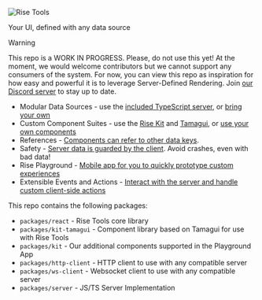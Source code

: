 ![Rise Tools](assets/rise-tools-banner.png)

Your UI, defined with any data source

> [!WARNING]  
> This repo is a WORK IN PROGRESS. Please, do not use this yet! At the moment, we would welcome contributors but we cannot support any consumers of the system. For now, you can view this repo as inspiration for how easy and powerful it is to leverage Server-Defined Rendering. Join [our Discord server](https://discord.gg/gdwtbJy7gp) to stay up to date.

- Modular Data Sources - use the [included TypeScript server](https://rise.tools/docs/server-js/), or [bring your own](https://rise.tools/docs/server-spec/)
- Custom Component Suites - use the [Rise Kit](https://rise.tools/docs/kit) and [Tamagui](https://rise.tools/docs/kit/tamagui), or [use your own components](https://rise.tools/docs/guides/custom-components)
- References - [Components can refer to other data keys](https://rise.tools/docs/guides/refs).
- Safety - [Server data is guarded by the client](https://rise.tools/docs/guides/server-compatibility). Avoid crashes, even with bad data!
- Rise Playground - [Mobile app for you to quickly prototype custom experiences](https://rise.tools/docs/playground/)
- Extensible Events and Actions - [Interact with the server and handle custom client-side actions](https://rise.tools/docs/guides/actions-events)


This repo contains the following packages:

- `packages/react` - Rise Tools core library
- `packages/kit-tamagui` - Component library based on Tamagui for use with Rise Tools
- `packages/kit` - Our additional components supported in the Playground App
- `packages/http-client` - HTTP client to use with any compatible server
- `packages/ws-client` - Websocket client to use with any compatible server
- `packages/server` - JS/TS Server Implementation


